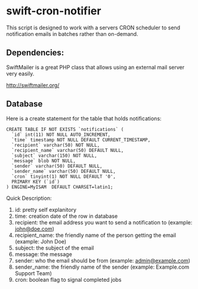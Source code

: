 swift-cron-notifier
===================
This script is designed to work with a servers CRON scheduler to send notification emails in batches rather than on-demand.

Dependencies:
-------------------
SwiftMailer is a great PHP class that allows using an external mail server very easily.

http://swiftmailer.org/

Database
-------------------
Here is a create statement for the table that holds notifications:

    CREATE TABLE IF NOT EXISTS `notifications` (
      `id` int(11) NOT NULL AUTO_INCREMENT,
      `time` timestamp NOT NULL DEFAULT CURRENT_TIMESTAMP,
      `recipient` varchar(50) NOT NULL,
      `recipient_name` varchar(50) DEFAULT NULL,
      `subject` varchar(150) NOT NULL,
      `message` blob NOT NULL,
      `sender` varchar(50) DEFAULT NULL,
      `sender_name` varchar(50) DEFAULT NULL,
      `cron` tinyint(1) NOT NULL DEFAULT '0',
      PRIMARY KEY (`id`)
    ) ENGINE=MyISAM  DEFAULT CHARSET=latin1;

Quick Description:

1. id: pretty self explanitory
2. time: creation date of the row in database
3. recipient: the email address you want to send a notification to (example: john@doe.com)
4. recipient_name: the friendly name of the person getting the email (example: John Doe)
5. subject: the subject of the email
6. message: the message
7. sender: who the email should be from (example: admin@example.com)
8. sender_name: the friendly name of the sender (example: Example.com Support Team)
9. cron: boolean flag to signal completed jobs
